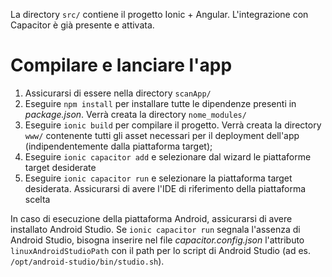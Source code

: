 La directory `src/` contiene il progetto Ionic + Angular.
L'integrazione con Capacitor è già presente e attivata.

# Compilare e lanciare l'app

1. Assicurarsi di essere nella directory `scanApp/`
2. Eseguire `npm install` per installare tutte le dipendenze presenti in *package.json*. Verrà creata la directory `nome_modules/`
3. Eseguire `ionic build` per compilare il progetto. Verrà creata la directory `www/` contenente tutti gli asset necessari per il deployment dell'app (indipendentemente dalla piattaforma target);
4. Eseguire `ionic capacitor add` e selezionare dal wizard le piattaforme target desiderate
5. Eseguire `ionic capacitor run` e selezionare la piattaforma target desiderata. Assicurarsi di avere l'IDE di riferimento della piattaforma scelta

In caso di esecuzione della piattaforma Android, assicurarsi di avere installato Android Studio. Se `ionic capacitor run` segnala l'assenza di Android Studio, bisogna inserire nel file *capacitor.config.json* l'attributo `linuxAndroidStudioPath` con il path per lo script di Android Studio (ad es. `/opt/android-studio/bin/studio.sh`).